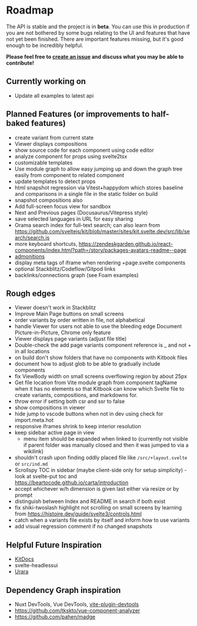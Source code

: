 # Roadmap

The API is stable and the project is in **beta**. You can use this in production if you are not bothered by some bugs relating to the UI and features that have not yet been finished. There are important features missing, but it's good enough to be incredibly helpful.

**Please feel free to [create an issue](https://github.com/jacob-8/kitbook/issues/new) and discuss what you may be able to contribute!**

## Currently working on
- Update all examples to latest api

## Planned Features (or improvements to half-baked features)

- create variant from current state
- Viewer displays compositions
- show source code for each component using code editor
- analyze component for props using svelte2tsx
- customizable templates
- Use module graph to allow easy jumping up and down the graph tree easily from component to related component
- update templates to detect props
- html snapshot regression via Vitest+happydom which stores baseline and comparisons in a single file in the static folder on build
- snapshot compositions also
- Add full-screen focus view for sandbox
- Next and Previous pages (Docusaurus/Vitepress style)
- save selected languages in URL for easy sharing
- Orama search index for full-text search; can also learn from https://github.com/sveltejs/kit/blob/master/sites/kit.svelte.dev/src/lib/search/search.js
- more keyboard shortcuts, https://zendeskgarden.github.io/react-components/index.html?path=/story/packages-avatars-readme--page
- [admonitions](https://docusaurus.io/docs/markdown-features/admonitions)
- display meta tags of iframe when rendering +page.svelte components
- optional Stackblitz/Codeflow/Gitpod links
- backlinks/connections graph (see Foam examples)

## Rough edges 

- Viewer doesn't work in Stackblitz
- Improve Main Page buttons on small screens
- order variants by order written in file, not alphabetical
- handle Viewer for users not able to use the bleeding edge Document Picture-in-Picture, Chrome only feature
- Viewer displays page variants (adjust file title)
- Double-check the add page variants component reference is _ and not + in all locations
- on build don't show folders that have no components with Kitbook files 
- document how to adjust glob to be able to gradually include components
- fix ViewBody width on small screens overflowing region by about 25px
- Get file location from Vite module graph from component tagName when it has no elements so that Kitbook can know which Svelte file to create variants, compositions, and markdowns for.
- throw error if setting both csr and ssr to false
- show compositions in viewer
- hide jump to vscode buttons when not in dev using check for import.meta.hot
- responsive iframes shrink to keep interior resolution
- keep sidebar active page in view
  - menu item should be expanded when linked to (currently not visible if parent folder was manually closed and then it was jumped to via a wikilink)
- shouldn't crash upon finding oddly placed file like `/src/+layout.svelte` or `src/ind.md`
- Scrollspy TOC in sidebar (maybe client-side only for setup simplicity) - look at svelte-put toc and https://beartocode.github.io/carta/introduction
- accept whichever w/h dimension is given last either via resize or by prompt
- distinguish between Index and README in search if both exist
- fix shiki-twoslash highlight not scrolling on small screens by learning from https://histoire.dev/guide/svelte3/controls.html
- catch when a variants file exists by itself and inform how to use variants
- add visual regression comment if no changed snapshots

## Helpful Future Inspiration

- [KitDocs](https://kit-docs.svelteness.dev/) 
- svelte-headlessui
- [Urara](https://github.com/importantimport/urara)

## Dependency Graph inspiration
- Nuxt DevTools, Vue DevTools, [vite-plugin-devtools](https://github.com/pheno-agency/vite-plugin-devtools)
- https://github.com/tkskto/vue-component-analyzer
- https://github.com/pahen/madge
